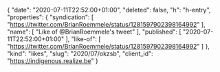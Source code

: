 {
  "date": "2020-07-11T22:52:00+01:00",
  "deleted": false,
  "h": "h-entry",
  "properties": {
    "syndication": [
      "https://twitter.com/BrianRoemmele/status/1281597902398164992"
    ],
    "name": [
      "Like of @BrianRoemmele's tweet"
    ],
    "published": [
      "2020-07-11T22:52:00+01:00"
    ],
    "like-of": [
      "https://twitter.com/BrianRoemmele/status/1281597902398164992"
    ]
  },
  "kind": "likes",
  "slug": "2020/07/okzsb",
  "client_id": "https://indigenous.realize.be"
}
